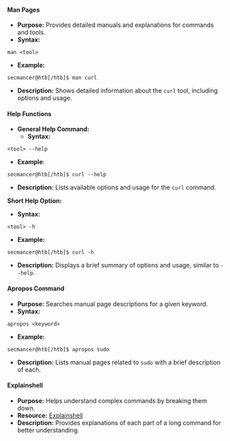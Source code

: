 #### Man Pages
- **Purpose:** Provides detailed manuals and explanations for commands and tools.
- **Syntax:**
```
man <tool>
```
- **Example:**
```
secmancer@htb[/htb]$ man curl
```
- **Description:** Shows detailed information about the `curl` tool, including options and usage.

#### Help Functions
- **General Help Command:**
    - **Syntax:**
```
<tool> --help
```
- **Example**:
```
secmancer@htb[/htb]$ curl --help
```
- **Description:** Lists available options and usage for the `curl` command.

**Short Help Option:**
- **Syntax:**
```
<tool> -h
```
- **Example:**
```
secmancer@htb[/htb]$ curl -h
```
- **Description:** Displays a brief summary of options and usage, similar to `--help`.

#### Apropos Command
- **Purpose:** Searches manual page descriptions for a given keyword.
- **Syntax:**
```
apropos <keyword>
```
- **Example:**
```
secmancer@htb[/htb]$ apropos sudo
```
- **Description:** Lists manual pages related to `sudo` with a brief description of each.

#### Explainshell
- **Purpose:** Helps understand complex commands by breaking them down.
- **Resource:** [Explainshell](https://explainshell.com/)
- **Description:** Provides explanations of each part of a long command for better understanding.